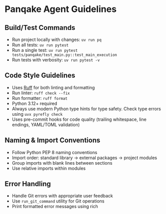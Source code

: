 # Panqake Agent Guidelines

## Build/Test Commands

- Run project locally with changes: `uv run pq`
- Run all tests: `uv run pytest`
- Run a single test: `uv run pytest tests/panqake/test_main.py::test_main_execution`
- Run tests with verbosity: `uv run pytest -v`

## Code Style Guidelines

- Uses [Ruff](https://docs.astral.sh/ruff/) for both linting and formatting
- Run linter: `ruff check --fix`
- Run formatter: `ruff format`
- Python 3.12+ required
- Always use modern Python type hints for type safety. Check type errors using `uvx pyrefly check`
- Uses pre-commit hooks for code quality (trailing whitespace, line endings, YAML/TOML validation)

## Naming & Import Conventions

- Follow Python PEP 8 naming conventions
- Import order: standard library → external packages → project modules
- Group imports with blank lines between sections
- Use relative imports within modules

## Error Handling

- Handle Git errors with appropriate user feedback
- Use `run_git_command` utility for Git operations
- Print formatted error messages using rich
